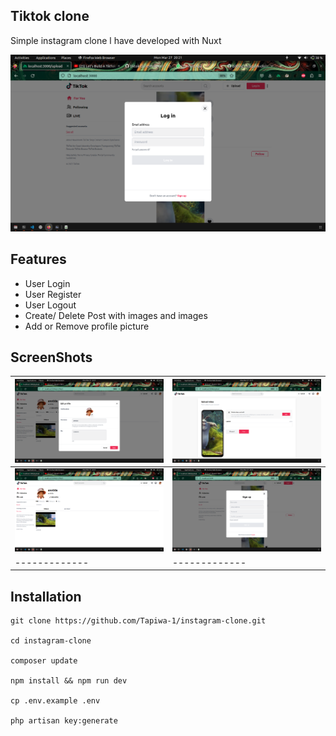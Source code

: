 ## Tiktok clone
<p>Simple instagram clone l have developed with Nuxt</p>
<img  src="/public/Screenshots/5.png"/> 

## Features
- User Login
- User Register
- User Logout
- Create/ Delete Post with images and images
- Add or Remove profile picture

## ScreenShots
| <img  src="/public/Screenshots/1.png"/> | <img  src="/public/Screenshots/3.png"/> |
| ------------- | ------------- |
| <img  src="/public/Screenshots/2.png"/> | <img  src="/public/Screenshots/4.png"/> |
| ------------- | ------------- |
## Installation
```
git clone https://github.com/Tapiwa-1/instagram-clone.git

cd instagram-clone

composer update

npm install && npm run dev

cp .env.example .env

php artisan key:generate
```
